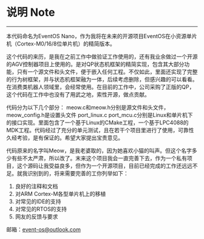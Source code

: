 # 说明 Note
-------
本代码命名为EventOS Nano，作为我将在未来的开源项目EventOS在小资源单片机（Cortex-M0/16/8位单片机）的精简版本。

这个代码的来历，是我在之前工作中做验证工作使用的，还有我业余做过一个开源的AGV控制器项目上使用的。是对QP状态机框架的精简实现，包含其大部分功能，只有一个源文件和头文件，便于嵌入任何工程。不仅如此，里面还实现了完整的行为树框架，并与状态机框架融为一体，后续考虑删除，但感兴趣的可以看看。在消费类机器人领域里，会经常使用。在目前的工作中，公司采购了正版的QP，这个代码在工作中也没有了用武之地，索性开源，做点贡献。

代码分为以下几个部分：
meow.c和meow.h分别是源文件和头文件，meow_config.h是设置头文件
port_linux.c port_mcu.c分别是Linux和单片机下的接口实现。里面包含了一个基于Linux的CMake工程，一个基于LPC4088的MDK工程。代码经过了充分的单元测试，且在若干个项目里进行了使用，可靠性久经考验，是有保证的。希望大家提出宝贵意见。

代码原来的名字叫Meow，是我老婆取的，因为她喜欢小猫的叫声。但这个名字多少有些不太严肃，所以改了。末来这个项目我会一直完善下去，作为一个私有项目，这个源码让我受益良多，但作为一个开源项目，目前已经完成的工作还远远不足。就我识别到的，将来需要完善的工你列举如下：
1. 良好的注释和文档
2. 对ARM Cortex-M各型单片机上的移植
3. 对常见的IDE的支持
4. 对常见的RTOS的支持
5. 网友的反馈与要求

邮箱：event-os@outlook.com